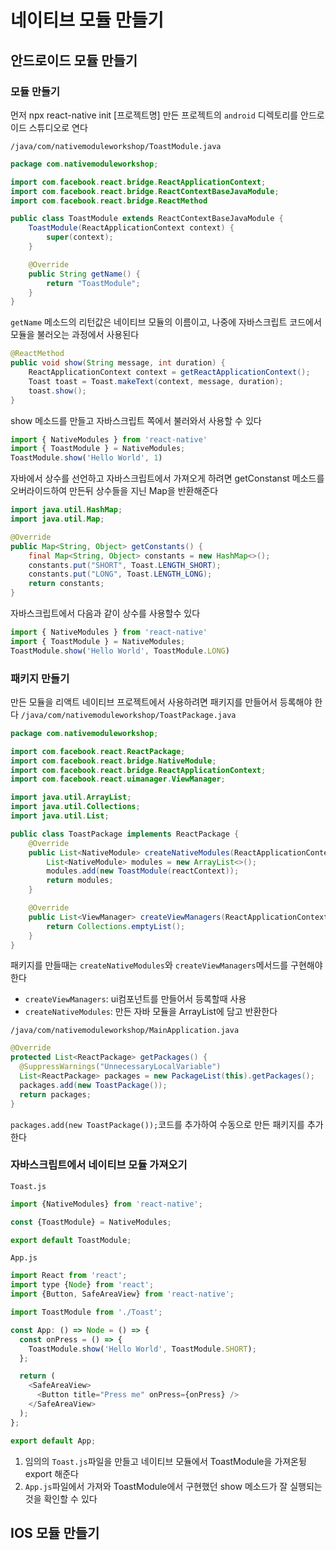 # 네이티브 모듈 만들기
## 안드로이드 모듈 만들기
### 모듈 만들기
먼저 npx react-native init [프로젝트명] 만든 프로젝트의 `android` 디렉토리를 안드로이드 스튜디오로 연다

`/java/com/nativemoduleworkshop/ToastModule.java`
```java
package com.nativemoduleworkshop;

import com.facebook.react.bridge.ReactApplicationContext;
import com.facebook.react.bridge.ReactContextBaseJavaModule;
import com.facebook.react.bridge.ReactMethod

public class ToastModule extends ReactContextBaseJavaModule {
    ToastModule(ReactApplicationContext context) {
        super(context);
    }

    @Override
    public String getName() {
        return "ToastModule";
    }
}
``` 

`getName` 메소드의 리턴값은 네이티브 모듈의 이름이고, 나중에 자바스크립트 코드에서 모듈을 불러오는 과정에서 사용된다

```java
@ReactMethod
public void show(String message, int duration) {
    ReactApplicationContext context = getReactApplicationContext();
    Toast toast = Toast.makeText(context, message, duration);
    toast.show();
}
```

show 메소드를 만들고 자바스크립트 쪽에서 불러와서 사용할 수 있다

```js
import { NativeModules } from 'react-native'
import { ToastModule } = NativeModules;
ToastModule.show('Hello World', 1)
```

자바에서 상수를 선언하고 자바스크립트에서 가져오게 하려면 getConstanst 메소드를 오버라이드하여 만든뒤 상수들을 지닌 Map을 반환해준다
```java
import java.util.HashMap;
import java.util.Map;

@Override
public Map<String, Object> getConstants() {
    final Map<String, Object> constants = new HashMap<>();
    constants.put("SHORT", Toast.LENGTH_SHORT);
    constants.put("LONG", Toast.LENGTH_LONG);
    return constants;
}
```

자바스크립트에서 다음과 같이 상수를 사용할수 있다

```js
import { NativeModules } from 'react-native'
import { ToastModule } = NativeModules;
ToastModule.show('Hello World', ToastModule.LONG) 
```

### 패키지 만들기
만든 모듈을 리액트 네이티브 프로젝트에서 사용하려면 패키지를 만들어서 등록해야 한다
`/java/com/nativemoduleworkshop/ToastPackage.java`
```java
package com.nativemoduleworkshop;

import com.facebook.react.ReactPackage;
import com.facebook.react.bridge.NativeModule;
import com.facebook.react.bridge.ReactApplicationContext;
import com.facebook.react.uimanager.ViewManager;

import java.util.ArrayList;
import java.util.Collections;
import java.util.List;

public class ToastPackage implements ReactPackage {
    @Override
    public List<NativeModule> createNativeModules(ReactApplicationContext reactContext) {
        List<NativeModule> modules = new ArrayList<>();
        modules.add(new ToastModule(reactContext));
        return modules;
    }

    @Override
    public List<ViewManager> createViewManagers(ReactApplicationContext reactContext) {
        return Collections.emptyList();
    }
}
```
패키지를 만들때는 `createNativeModules`와 `createViewManagers`메서드를 구현해야 한다
- `createViewManagers`: ui컴포넌트를 만들어서 등록할때 사용
- `createNativeModules`: 만든 자바 모듈을 ArrayList에 담고 반환한다

`/java/com/nativemoduleworkshop/MainApplication.java`
```java
@Override
protected List<ReactPackage> getPackages() {
  @SuppressWarnings("UnnecessaryLocalVariable")
  List<ReactPackage> packages = new PackageList(this).getPackages();
  packages.add(new ToastPackage());
  return packages;
}
```

`packages.add(new ToastPackage());`코드를 추가하여 수동으로 만든 패키지를 추가한다

### 자바스크립트에서 네이티브 모듈 가져오기
`Toast.js`
```js
import {NativeModules} from 'react-native';

const {ToastModule} = NativeModules;

export default ToastModule;
```

`App.js`
```js
import React from 'react';
import type {Node} from 'react';
import {Button, SafeAreaView} from 'react-native';

import ToastModule from './Toast';

const App: () => Node = () => {
  const onPress = () => {
    ToastModule.show('Hello World', ToastModule.SHORT);
  };

  return (
    <SafeAreaView>
      <Button title="Press me" onPress={onPress} />
    </SafeAreaView>
  );
};

export default App;
```

1. 임의의 `Toast.js`파일을 만들고 네이티브 모듈에서 ToastModule을 가져온뒹 export 해준다
2. `App.js`파일에서 가져와 ToastModule에서 구현했던 show 메소드가 잘 실행되는것을 확인할 수 있다

## IOS 모듈 만들기
###
